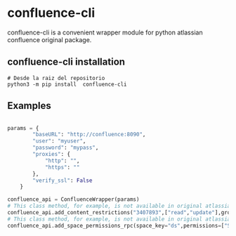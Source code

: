 # confluence-cli

confluence-cli is a convenient wrapper module for python atlassian confluence original package.

## confluence-cli installation

```shell
# Desde la raiz del repositorio
python3 -m pip install  confluence-cli
```

## Examples

```python

params = {
        "baseURL": "http://confluence:8090",
        "user": "myuser",
        "password": "mypass",
        "proxies": {
            "http": "",
            "https": ""
        },
        "verify_ssl": False
    }

confluence_api = ConfluenceWrapper(params)
# This class method, for example, is not available in original atlassian confluence module.
confluence_api.add_content_restrictions("3407893",["read","update"],group_name, "group")
# This class method, for example, is not available in original atlassian confluence module.
confluence_api.add_space_permissions_rpc(space_key="ds",permissions=["SETSPACEPERMISSIONS","EXPORTSPACE"],entity_name=group_name)
    

```
